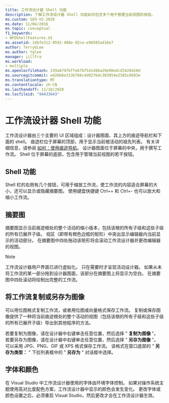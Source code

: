 ```yaml
---
title: 工作流设计器 Shell 功能
description: 了解工作流设计器 Shell 功能如何包含多个用于管理当前视图的按钮。
ms.custom: SEO-VS-2020
ms.date: 11/04/2016
ms.topic: conceptual
f1_keywords:
- WFDShellFeatures.UI
ms.assetid: 14bfe312-9592-408e-92ce-e98585ad16e7
author: TerryGLee
ms.author: tglee
manager: jillfra
ms.workload:
- multiple
ms.openlocfilehash: 239a879fbffe67bf54149ba29e98edcd3428410d
ms.sourcegitcommit: ed26b6e313b766c4d92764c303954e2385c6693e
ms.translationtype: MT
ms.contentlocale: zh-CN
ms.lasthandoff: 11/10/2020
ms.locfileid: "94433643"
---
```

# <a name="workflow-designer-shell-features"></a>工作流设计器 Shell 功能

工作流设计器由三个主要的 UI 区域组成：设计器图面、其上方的痕迹导航栏和下面的 shell。 痕迹栏位于屏幕的顶部，用于显示当前根活动的祖先列表。 有关详细信息，请参阅 [如何：使用痕迹导航](../workflow-designer/how-to-use-breadcrumb-navigation.md)。 设计器图面位于屏幕的中央，用于撰写工作流。 Shell 位于屏幕的底部，包含用于管理当前视图的若干按钮。

## <a name="shell-features"></a>Shell 功能
 Shell 栏的右侧有几个按钮，可用于缩放工作流，使工作流的内容适合屏幕的大小，还可以显示或隐藏摘要图。 使用键盘快捷键 Ctrl++ 和 Ctrl+- 也可以放大和缩小工作流。

## <a name="overview-map"></a>摘要图
 摘要图显示当前痕迹根处的整个活动的缩小版本，包括该根的所有子级和这些子级的所有已展开子级。 视区（即带有橙色边框的矩形）中突出显示编辑器内当前显示的活动部分。 在摘要图中四处拖动该矩形将会滚动工作流设计器并更改编辑器的视图。

> [!NOTE]
> 工作流设计器用户界面已进行虚拟化。 只在需要时才呈现活动设计器。 如果从未将工作流的某一部分拖到设计器图面，该部分在摘要图上将显示为空白。 在摘要图中四处滚动将绘制出完整的工作流。

## <a name="copying-or-saving-workflows-as-images"></a>将工作流复制或另存为图像
 可以用位图格式复制工作流，或者用位图或向量格式保存工作流。 复制或保存图像提供了一种将当前痕迹根处的整个活动的视图（包括该根的所有子级和这些子级的所有已展开子级）导出到其他程序的方法。

 若要复制为图像，请在设计器中右键单击任意位置，然后选择 " **复制为图像** "。 若要另存为图像，请在设计器中右键单击任意位置，然后选择 " **另存为图像** "。 可以采用 JPG、PNG、GIF 或 XPS 格式保存工作流。 该格式在窗口底部的 " **另存为类型：** " 下拉列表框中的 " **另存为** " 对话框中选择。

## <a name="fonts-and-colors"></a>字体和颜色

在 Visual Studio 中工作流设计器使用的字体由环境字体控制。 如果对操作系统主题使用高对比度配色方案，工作流设计器中显示的颜色会发生变化。 更改字体或颜色设置之后，必须重启 Visual Studio，然后更改才会在工作流设计器生效。